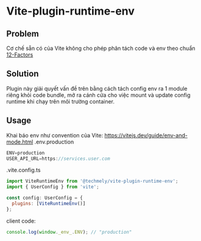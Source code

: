 # Vite-plugin-runtime-env

## Problem

Cơ chế sẵn có của Vite không cho phép phân tách code và env theo chuẩn [12-Factors](https://12factor.net/)

## Solution

Plugin này giải quyết vấn đề trên bằng cách tách config env ra 1 module riêng khỏi code bundle, mở ra cánh cửa cho việc mount và update config runtime khi chạy trên môi trường container.

## Usage

Khai báo env như convention của Vite: <https://vitejs.dev/guide/env-and-mode.html> .env.production

```javascript
ENV=production
USER_API_URL=https://services.user.com
```

.vite.config.ts

```javascript
import ViteRuntimeEnv from '@techmely/vite-plugin-runtime-env';
import { UserConfig } from 'vite';

const config: UserConfig = {
  plugins: [ViteRuntimeEnv()]
};
```

client code:

```javascript
console.log(window._env_.ENV); // "production"
```
